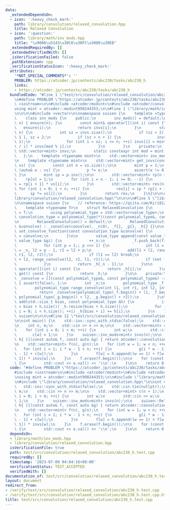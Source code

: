 ```yaml
---
data:
  _extendedDependsOn:
  - icon: ':heavy_check_mark:'
    path: library/convolution/relaxed_convolution.hpp
    title: Relaxed Convolution
  - icon: ':question:'
    path: library/math/inv_mods.hpp
    title: "\u9006\u5143\u30C6\u30FC\u30D6\u30EB"
  _extendedRequiredBy: []
  _extendedVerifiedWith: []
  _isVerificationFailed: false
  _pathExtension: cpp
  _verificationStatusIcon: ':heavy_check_mark:'
  attributes:
    '*NOT_SPECIAL_COMMENTS*': ''
    PROBLEM: https://atcoder.jp/contests/abc230/tasks/abc230_h
    links:
    - https://atcoder.jp/contests/abc230/tasks/abc230_h
  bundledCode: "#line 1 \"test/src/convolution/relaxed_convolution/abc230_h.test.cpp\"\
    \n#define PROBLEM \"https://atcoder.jp/contests/abc230/tasks/abc230_h\"\n\n#include\
    \ <iostream>\n\n#include <atcoder/modint>\n#include <atcoder/convolution>\n\n\
    using mint = atcoder::modint998244353;\n\n#line 1 \"library/math/inv_mods.hpp\"\
    \n\n\n\n#include <vector>\n\nnamespace suisen {\n    template <typename mint>\n\
    \    class inv_mods {\n    public:\n        inv_mods() = default;\n        inv_mods(int\
    \ n) { ensure(n); }\n        const mint& operator[](int i) const {\n         \
    \   ensure(i);\n            return invs[i];\n        }\n        static void ensure(int\
    \ n) {\n            int sz = invs.size();\n            if (sz < 2) invs = { 0,\
    \ 1 }, sz = 2;\n            if (sz < n + 1) {\n                invs.resize(n +\
    \ 1);\n                for (int i = sz; i <= n; ++i) invs[i] = mint(mod - mod\
    \ / i) * invs[mod % i];\n            }\n        }\n    private:\n        static\
    \ std::vector<mint> invs;\n        static constexpr int mod = mint::mod();\n \
    \   };\n    template <typename mint>\n    std::vector<mint> inv_mods<mint>::invs{};\n\
    \n    template <typename mint>\n    std::vector<mint> get_invs(const std::vector<mint>&\
    \ vs) {\n        const int n = vs.size();\n\n        mint p = 1;\n        for\
    \ (auto& e : vs) {\n            p *= e;\n            assert(e != 0);\n       \
    \ }\n        mint ip = p.inv();\n\n        std::vector<mint> rp(n + 1);\n    \
    \    rp[n] = 1;\n        for (int i = n - 1; i >= 0; --i) {\n            rp[i]\
    \ = rp[i + 1] * vs[i];\n        }\n        std::vector<mint> res(n);\n       \
    \ for (int i = 0; i < n; ++i) {\n            res[i] = ip * rp[i + 1];\n      \
    \      ip *= vs[i];\n        }\n        return res;\n    }\n}\n\n\n#line 1 \"\
    library/convolution/relaxed_convolution.hpp\"\n\n\n\n#line 5 \"library/convolution/relaxed_convolution.hpp\"\
    \n\nnamespace suisen {\n    // reference: https://qiita.com/Kiri8128/items/1738d5403764a0e26b4c\n\
    \    template <typename T>\n    struct RelaxedConvolution {\n        using value_type\
    \ = T;\n        using polynomial_type = std::vector<value_type>;\n        using\
    \ convolution_type = polynomial_type(*)(const polynomial_type&, const polynomial_type&);\n\
    \n        RelaxedConvolution() = default;\n        RelaxedConvolution(const convolution_type\
    \ &convolve) : _convolve(convolve), _n(0), _f{}, _g{}, _h{} {}\n\n        void\
    \ set_convolve_function(const convolution_type &convolve) {\n            _convolve\
    \ = convolve;\n        }\n\n        value_type append(const value_type &fi, const\
    \ value_type &gi) {\n            ++_n;\n            _f.push_back(fi), _g.push_back(gi);\n\
    \            for (int p = 1;; p <<= 1) {\n                int l1 = _n - p, r1\
    \ = _n, l2 = p - 1, r2 = l2 + p;\n                add(l1 + l2, range_convolve(l1,\
    \ r1, l2, r2));\n                if (l1 == l2) break;\n                add(l1\
    \ + l2, range_convolve(l2, r2, l1, r1));\n                if (not (_n & p)) break;\n\
    \            }\n            return _h[_n - 1];\n        }\n\n        const value_type&\
    \ operator[](int i) const {\n            return _h[i];\n        }\n        polynomial_type\
    \ get() const {\n            return _h;\n        }\n\n    private:\n        convolution_type\
    \ _convolve = [](const polynomial_type&, const polynomial_type&) -> polynomial_type\
    \ { assert(false); };\n        int _n;\n        polynomial_type _f, _g, _h;\n\n\
    \        polynomial_type range_convolve(int l1, int r1, int l2, int r2) {\n  \
    \          return _convolve(polynomial_type(_f.begin() + l1, _f.begin() + r1),\
    \ polynomial_type(_g.begin() + l2, _g.begin() + r2));\n        }\n\n        void\
    \ add(std::size_t bias, const polynomial_type &h) {\n            if (_h.size()\
    \ < bias + h.size()) _h.resize(bias + h.size());\n            for (std::size_t\
    \ i = 0; i < h.size(); ++i) _h[bias + i] += h[i];\n        }\n    };\n} // namespace\
    \ suisen\n\n\n\n#line 12 \"test/src/convolution/relaxed_convolution/abc230_h.test.cpp\"\
    \n\nint main() {\n    std::ios::sync_with_stdio(false);\n    std::cin.tie(nullptr);\n\
    \n    int n, m;\n    std::cin >> n >> m;\n\n    std::vector<mint> c(n + 1);\n\
    \    for (int i = 0; i < m; ++i) {\n        int w;\n        std::cin >> w;\n \
    \       c[w] = 1;\n    }\n    suisen::inv_mods<mint> invs(n);\n\n    suisen::RelaxedConvolution<mint>\
    \ h{ [](const auto& f, const auto &g) { return atcoder::convolution(f, g); } };\n\
    \n    std::vector<mint> f(n), g(n);\n    for (int w = 1; w < n; ++w) {\n     \
    \   for (int i = 1; i * w - 1 < n; ++i) {\n            g[i * w - 1] += w * (f[w\
    \ - 1] + c[w]);\n        }\n        f[w] = h.append((w == 1) + f[w - 1], g[w -\
    \ 1]) * invs[w];\n    }\n    f.erase(f.begin());\n\n    for (const auto &e : f)\
    \ {\n        std::cout << e.val() << '\\n';\n    }\n\n    return 0;\n}\n"
  code: "#define PROBLEM \"https://atcoder.jp/contests/abc230/tasks/abc230_h\"\n\n\
    #include <iostream>\n\n#include <atcoder/modint>\n#include <atcoder/convolution>\n\
    \nusing mint = atcoder::modint998244353;\n\n#include \"library/math/inv_mods.hpp\"\
    \n#include \"library/convolution/relaxed_convolution.hpp\"\n\nint main() {\n \
    \   std::ios::sync_with_stdio(false);\n    std::cin.tie(nullptr);\n\n    int n,\
    \ m;\n    std::cin >> n >> m;\n\n    std::vector<mint> c(n + 1);\n    for (int\
    \ i = 0; i < m; ++i) {\n        int w;\n        std::cin >> w;\n        c[w] =\
    \ 1;\n    }\n    suisen::inv_mods<mint> invs(n);\n\n    suisen::RelaxedConvolution<mint>\
    \ h{ [](const auto& f, const auto &g) { return atcoder::convolution(f, g); } };\n\
    \n    std::vector<mint> f(n), g(n);\n    for (int w = 1; w < n; ++w) {\n     \
    \   for (int i = 1; i * w - 1 < n; ++i) {\n            g[i * w - 1] += w * (f[w\
    \ - 1] + c[w]);\n        }\n        f[w] = h.append((w == 1) + f[w - 1], g[w -\
    \ 1]) * invs[w];\n    }\n    f.erase(f.begin());\n\n    for (const auto &e : f)\
    \ {\n        std::cout << e.val() << '\\n';\n    }\n\n    return 0;\n}"
  dependsOn:
  - library/math/inv_mods.hpp
  - library/convolution/relaxed_convolution.hpp
  isVerificationFile: true
  path: test/src/convolution/relaxed_convolution/abc230_h.test.cpp
  requiredBy: []
  timestamp: '2023-07-09 04:04:16+09:00'
  verificationStatus: TEST_ACCEPTED
  verifiedWith: []
documentation_of: test/src/convolution/relaxed_convolution/abc230_h.test.cpp
layout: document
redirect_from:
- /verify/test/src/convolution/relaxed_convolution/abc230_h.test.cpp
- /verify/test/src/convolution/relaxed_convolution/abc230_h.test.cpp.html
title: test/src/convolution/relaxed_convolution/abc230_h.test.cpp
---
```

